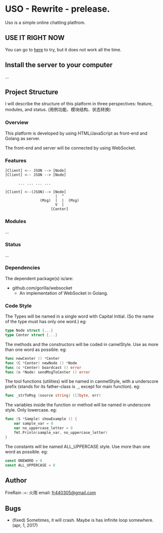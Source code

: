 # USO - Rewrite - prelease.

Uso is a simple online chatting platfrom.

## USE IT RIGHT NOW

You can go to [here](http://45.118.135.218:9999/)
to try, but it does not work all the time.

## Install the server to your computer

...

## Project Structure

I will describe the structure of this platform
in three perspectives: feature, modules,
and status.
(用例功能、模块结构、状态转换)
 
### Overview

This platform is developed by using
HTML/JavaScript as front-end and Golang
as server.

The front-end and server will be connected
by using WebSocket.

### Features

```
[Client] <-- JSON --> [Node]
[Client] <-- JSON --> [Node]

      ... ... ... ...

[Client] <--(JSON)--> [Node]
                       |  ^
                (Msg)  |  |  (Msg)
                       V  |
                     [Center]
```

### Modules

...

### Status

...

### Dependencies

The dependent package(s) is/are:

- github.com/gorilla/websocket
	* An implementation of WebSocket in Golang.


### Code Style

The Types will be named in a single word with Capital Initial.
(So the name of the type must has only one word.)
eg:

```Go
type Node struct {...}
type Center struct {...}
```

The methods and the constructors will be coded in camelStyle.
Use as more than one word as possible.
eg:
```Go
func newCenter () *Center
func (C *Center) newNode () *Node
func (c *Center) boardcast () error
func (n *Node) sendMsgToCenter () error
```

The tool functions (utilities) will be named in canmelStyle,
with a underscore prefix (stands for its father-class is ```_```,
except for main function).
eg:
```Go
func _strToMsg (source string) ([]byte, err)
```

The variables inside the function or method will be named
in underscore style. Only lowercase.
eg:
```Go
func (S *Sample) showExample () {
	var sample_var = 0
	var no_uppercase_letter = 9
	fmt.Prinln(sample_var, no_uppercase_letter)
}
```

The constants will be named ALL_UPPERCASE style. Use more than
one word as possible.
eg:
```Go
const ONEWORD = 0
const ALL_UPPERCASE = 8
```


## Author

FireRain :=: 火雨
email: fr440305@gmail.com

## Bugs

- (fixed) Sometimes, it will crash.
Maybe is has infinite loop somewhere. (apr, 1, 2017)
